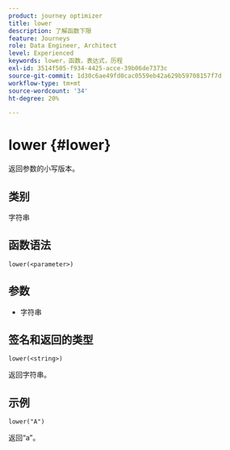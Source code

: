 ```yaml
---
product: journey optimizer
title: lower
description: 了解函数下限
feature: Journeys
role: Data Engineer, Architect
level: Experienced
keywords: lower，函数，表达式，历程
exl-id: 3514f505-f934-4425-acce-39b06de7373c
source-git-commit: 1d30c6ae49fd0cac0559eb42a629b59708157f7d
workflow-type: tm+mt
source-wordcount: '34'
ht-degree: 20%

---
```


# lower {#lower}

返回参数的小写版本。

## 类别

字符串

## 函数语法

`lower(<parameter>)`

## 参数

* 字符串

## 签名和返回的类型

`lower(<string>)`

返回字符串。

## 示例

`lower("A")`

返回“a”。
